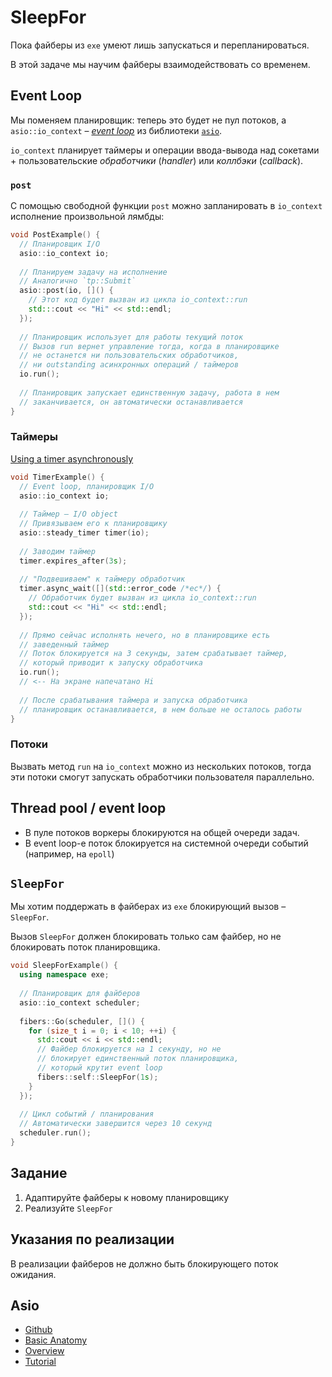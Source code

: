 # SleepFor

Пока файберы из `exe` умеют лишь запускаться и перепланироваться.

В этой задаче мы научим файберы взаимодействовать со временем.

## Event Loop

Мы поменяем планировщик: теперь это будет не пул потоков, а `asio::io_context` – [_event loop_](https://www.youtube.com/watch?v=8aGhZQkoFbQ) из библиотеки [`asio`](https://think-async.com/).

`io_context` планирует таймеры и операции ввода-вывода над сокетами + пользовательские _обработчики_ (_handler_) или _коллбэки_ (_callback_).

### `post` 

С помощью свободной функции `post` можно запланировать в `io_context` исполнение произвольной лямбды: 

```cpp
void PostExample() {
  // Планировщик I/O
  asio::io_context io;
    
  // Планируем задачу на исполнение
  // Аналогично `tp::Submit`
  asio::post(io, []() {
    // Этот код будет вызван из цикла io_context::run
    std:::cout << "Hi" << std::endl;
  });
  
  // Планировщик использует для работы текущий поток
  // Вызов run вернет управление тогда, когда в планировщике
  // не останется ни пользовательских обработчиков, 
  // ни outstanding асинхронных операций / таймеров
  io.run();
  
  // Планировщик запускает единственную задачу, работа в нем 
  // заканчивается, он автоматически останавливается
}
```

### Таймеры

[Using a timer asynchronously](https://think-async.com/Asio/asio-1.22.1/doc/asio/tutorial/tuttimer2.html)

```cpp
void TimerExample() {
  // Event loop, планировщик I/O
  asio::io_context io;
  
  // Таймер – I/O object
  // Привязываем его к планировщику
  asio::steady_timer timer(io);
  
  // Заводим таймер
  timer.expires_after(3s);
  
  // "Подвешиваем" к таймеру обработчик
  timer.async_wait([](std::error_code /*ec*/) {
    // Обработчик будет вызван из цикла io_context::run
    std::cout << "Hi" << std::endl;
  });
  
  // Прямо сейчас исполнять нечего, но в планировщике есть 
  // заведенный таймер
  // Поток блокируется на 3 секунды, затем срабатывает таймер, 
  // который приводит к запуску обработчика
  io.run();
  // <-- На экране напечатано Hi
  
  // После срабатывания таймера и запуска обработчика
  // планировщик останавливается, в нем больше не осталось работы
}
```

### Потоки

Вызвать метод `run` на `io_context` можно из нескольких потоков, тогда эти потоки смогут запускать обработчики пользователя параллельно.

## Thread pool / event loop

- В пуле потоков воркеры блокируются на общей очереди задач.
- В event loop-е поток блокируется на системной очереди событий (например, на `epoll`)

## `SleepFor`

Мы хотим поддержать в файберах из `exe` блокирующий вызов – `SleepFor`.

Вызов `SleepFor` должен блокировать только сам файбер, но не блокировать поток планировщика.

```cpp
void SleepForExample() {
  using namespace exe;
  
  // Планировщик для файберов
  asio::io_context scheduler;
  
  fibers::Go(scheduler, []() {
    for (size_t i = 0; i < 10; ++i) {
      std::cout << i << std::endl;
      // Файбер блокируется на 1 секунду, но не
      // блокирует единственный поток планировщика, 
      // который крутит event loop
      fibers::self::SleepFor(1s);
    }
  });
  
  // Цикл событий / планирования
  // Автоматически завершится через 10 секунд
  scheduler.run();
}
```

## Задание

1) Адаптируйте файберы к новому планировщику
2) Реализуйте `SleepFor`

## Указания по реализации

В реализации файберов не должно быть блокирующего поток ожидания.

## Asio

* [Github](https://github.com/chriskohlhoff/asio/)
* [Basic Anatomy](https://think-async.com/Asio/asio-1.22.1/doc/asio/overview/basics.html)
* [Overview](https://think-async.com/Asio/asio-1.22.1/doc/asio/overview.html)
* [Tutorial](https://think-async.com/Asio/asio-1.22.1/doc/asio/tutorial.html)